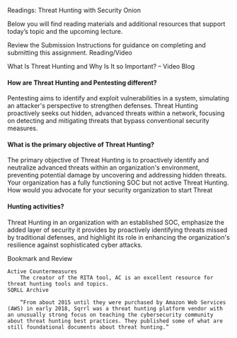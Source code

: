 
Readings: Threat Hunting with Security Onion

Below you will find reading materials and additional resources that support today’s topic and the upcoming lecture.

Review the Submission Instructions for guidance on completing and submitting this assignment.
Reading/Video

What Is Threat Hunting and Why Is It so Important? – Video Blog

   #### How are Threat Hunting and Pentesting different?
Pentesting aims to identify and exploit vulnerabilities in a system, simulating an attacker's perspective to strengthen defenses. Threat Hunting proactively seeks out hidden, advanced threats within a network, focusing on detecting and mitigating threats that bypass conventional security measures.
   #### What is the primary objective of Threat Hunting?
The primary objective of Threat Hunting is to proactively identify and neutralize advanced threats within an organization's environment, preventing potential damage by uncovering and addressing hidden threats.
    Your organization has a fully functioning SOC but not active Threat Hunting. How would you advocate for your security organization to start Threat 
   #### Hunting activities?
Threat Hunting in an organization with an established SOC, emphasize the added layer of security it provides by proactively identifying threats missed by traditional defenses, and highlight its role in enhancing the organization's resilience against sophisticated cyber attacks.

Bookmark and Review

    Active Countermeasures
        The creator of the RITA tool, AC is an excellent resource for threat hunting tools and topics.
    SQRLL Archive

        “From about 2015 until they were purchased by Amazon Web Services (AWS) in early 2018, Sqrrl was a threat hunting platform vendor with an unusually strong focus on teaching the cybersecurity community about threat hunting best practices. They published some of what are still foundational documents about threat hunting.”


